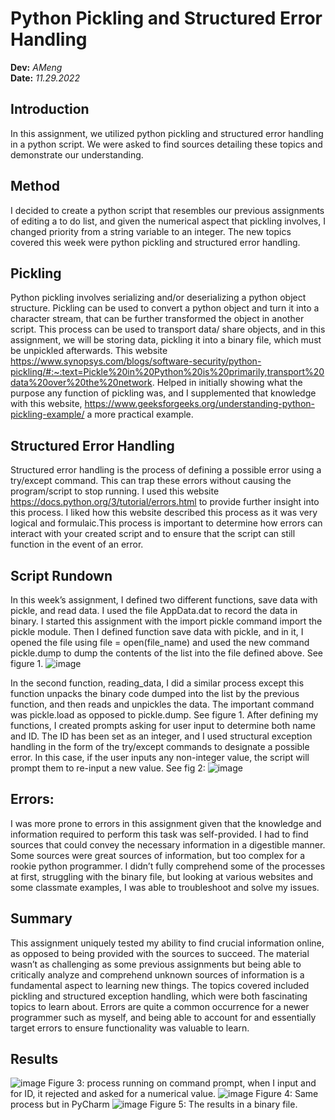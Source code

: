 # Python Pickling and Structured Error Handling 
**Dev:**  *AMeng*  
**Date:** *11.29.2022*
## Introduction
  In this assignment, we utilized python pickling and structured error handling in a python script. We were asked to find sources detailing these topics and demonstrate our understanding. 
## Method
I decided to create a python script that resembles our previous assignments of editing a to do list, and given the numerical aspect that pickling involves, I changed priority from a string variable to an integer. 
The new topics covered this week were python pickling and structured error handling.
## Pickling
Python pickling involves serializing and/or deserializing a python object structure. Pickling can be used to convert a python object and turn it into a character stream, that can be further transformed the object in another script. This process can be used to transport data/ share objects, and in this assignment, we will be storing data, pickling it into a binary file, which must be unpickled afterwards. This website https://www.synopsys.com/blogs/software-security/python-pickling/#:~:text=Pickle%20in%20Python%20is%20primarily,transport%20data%20over%20the%20network. Helped in initially showing what the purpose any function of pickling was, and I supplemented that knowledge with this website, https://www.geeksforgeeks.org/understanding-python-pickling-example/ a more practical example. 
## Structured Error Handling
Structured error handling is the process of defining a possible error using a try/except command. This can trap these errors without causing the program/script to stop running. I used this website https://docs.python.org/3/tutorial/errors.html to provide further insight into this process. I liked how this website described this process as it was very logical and formulaic.This process is important to determine how errors can interact with your created script and to ensure that the script can still function in the event of an error. 
## Script Rundown
In this week’s assignment, I defined two different functions, save data with pickle, and read data. I used the file AppData.dat to record the data in binary. I started this assignment with the import pickle command import the pickle module. Then I defined function save data with pickle, and in it, I opened the file using file = open(file_name) and used the new command pickle.dump to dump the contents of the list into the file defined above. See figure 1.
![image](https://user-images.githubusercontent.com/118324497/204984009-eb9bf9d6-bd53-478f-8016-829cf1ab887b.png)

In the second function, reading_data, I did a similar process except this function unpacks the binary code dumped into the list by the previous function, and then reads and unpickles the data. The important command was pickle.load as opposed to pickle.dump. See figure 1.
After defining my functions, I created prompts asking for user input to determine both name and ID. The ID has been set as an integer, and I used structural exception handling in the form of the try/except commands to designate a possible error. In this case, if the user inputs any non-integer value, the script will prompt them to re-input a new value. See fig 2:
![image](https://user-images.githubusercontent.com/118324497/204984043-aae4ac3e-4de5-4a6f-81d8-c09313cf578c.png)
## Errors:
I was more prone to errors in this assignment given that the knowledge and information required to perform this task was self-provided. I had to find sources that could convey the necessary information in a digestible manner. Some sources were great sources of information, but too complex for a rookie python programmer. I didn’t fully comprehend some of the processes at first, struggling with the binary file, but looking at various websites and some classmate examples, I was able to troubleshoot and solve my issues. 
## Summary 
This assignment uniquely tested my ability to find crucial information online, as opposed to being provided with the sources to succeed. The material wasn’t as challenging as some previous assignments but being able to critically analyze and comprehend unknown sources of information is a fundamental aspect to learning new things. The topics covered included pickling and structured exception handling, which were both fascinating topics to learn about. Errors are quite a common occurrence for a newer programmer such as myself, and being able to account for and essentially target errors to ensure functionality was valuable to learn.  
## Results
![image](https://user-images.githubusercontent.com/118324497/204984188-057be890-2d61-4fdc-baa7-8d8097b17e4e.png)
Figure 3: process running on command prompt, when I input and for ID, it rejected and asked for a numerical value.
![image](https://user-images.githubusercontent.com/118324497/204984257-fb0dfc9f-b9c1-4770-9751-947382bb465e.png)
Figure 4: Same process but in PyCharm
![image](https://user-images.githubusercontent.com/118324497/204984320-f6b89a0d-55c8-4261-90e8-8853a71af733.png)
Figure 5: The results in a binary file. 


